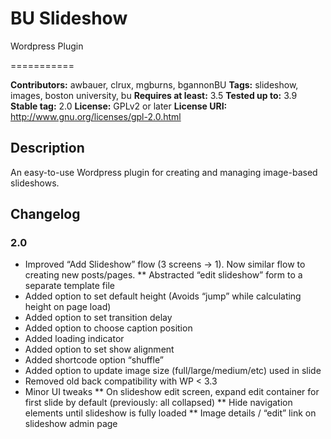 # BU Slideshow #
Wordpress Plugin

===========

**Contributors:** awbauer, clrux, mgburns, bgannonBU
**Tags:** slideshow, images, boston university, bu
**Requires at least:** 3.5
**Tested up to:** 3.9
**Stable tag:** 2.0
**License:** GPLv2 or later
**License URI:** http://www.gnu.org/licenses/gpl-2.0.html

## Description ##
An easy-to-use Wordpress plugin for creating and managing image-based slideshows.

## Changelog ##
### 2.0 ###
* Improved “Add Slideshow” flow (3 screens -> 1). Now similar flow to creating new posts/pages.
** Abstracted “edit slideshow” form to a separate template file
* Added option to set default height (Avoids “jump” while calculating height on page load)
* Added option to set transition delay
* Added option to choose caption position
* Added loading indicator
* Added option to set show alignment
* Added shortcode option “shuffle”
* Added option to update image size (full/large/medium/etc) used in slide
* Removed old back compatibility with WP < 3.3
* Minor UI tweaks
** On slideshow edit screen, expand edit container for first slide by default (previously: all collapsed)
** Hide navigation elements until slideshow is fully loaded
** Image details / “edit” link on slideshow admin page
